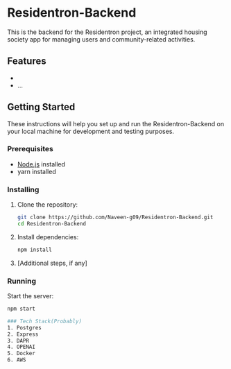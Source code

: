 # Residentron-Backend

This is the backend for the Residentron project, an integrated housing society app for managing users and community-related activities.

## Features

-
- ...

## Getting Started

These instructions will help you set up and run the Residentron-Backend on your local machine for development and testing purposes.

### Prerequisites

- [Node.js](https://nodejs.org/) installed
- yarn installed

### Installing

1. Clone the repository:

    ```bash
    git clone https://github.com/Naveen-g09/Residentron-Backend.git
    cd Residentron-Backend
    ```

2. Install dependencies:

    ```bash
    npm install
    ```

3. [Additional steps, if any]

### Running

Start the server:

```bash
npm start

### Tech Stack(Probably)
1. Postgres
2. Express
3. DAPR
4. OPENAI
5. Docker
6. AWS
